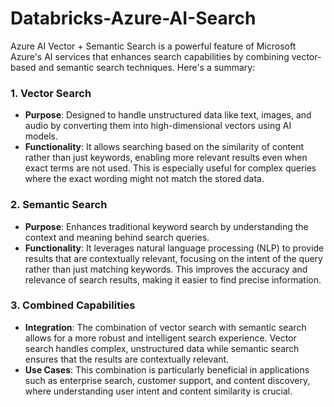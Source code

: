 # Databricks-Azure-AI-Search
Azure AI Vector + Semantic Search is a powerful feature of Microsoft Azure's AI services that enhances search capabilities by combining vector-based and semantic search techniques. Here's a summary:

### **1. Vector Search**
   - **Purpose**: Designed to handle unstructured data like text, images, and audio by converting them into high-dimensional vectors using AI models.
   - **Functionality**: It allows searching based on the similarity of content rather than just keywords, enabling more relevant results even when exact terms are not used. This is especially useful for complex queries where the exact wording might not match the stored data.

### **2. Semantic Search**
   - **Purpose**: Enhances traditional keyword search by understanding the context and meaning behind search queries.
   - **Functionality**: It leverages natural language processing (NLP) to provide results that are contextually relevant, focusing on the intent of the query rather than just matching keywords. This improves the accuracy and relevance of search results, making it easier to find precise information.

### **3. Combined Capabilities**
   - **Integration**: The combination of vector search with semantic search allows for a more robust and intelligent search experience. Vector search handles complex, unstructured data while semantic search ensures that the results are contextually relevant.
   - **Use Cases**: This combination is particularly beneficial in applications such as enterprise search, customer support, and content discovery, where understanding user intent and content similarity is crucial.

